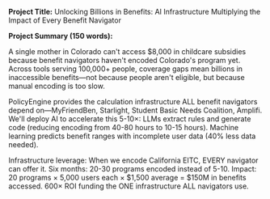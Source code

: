 **Project Title:**
Unlocking Billions in Benefits: AI Infrastructure Multiplying the Impact of Every Benefit Navigator

**Project Summary (150 words):**

A single mother in Colorado can't access $8,000 in childcare subsidies because benefit navigators haven't encoded Colorado's program yet. Across tools serving 100,000+ people, coverage gaps mean billions in inaccessible benefits—not because people aren't eligible, but because manual encoding is too slow.

PolicyEngine provides the calculation infrastructure ALL benefit navigators depend on—MyFriendBen, Starlight, Student Basic Needs Coalition, Amplifi. We'll deploy AI to accelerate this 5-10×: LLMs extract rules and generate code (reducing encoding from 40-80 hours to 10-15 hours). Machine learning predicts benefit ranges with incomplete user data (40% less data needed).

Infrastructure leverage: When we encode California EITC, EVERY navigator can offer it. Six months: 20-30 programs encoded instead of 5-10. Impact: 20 programs × 5,000 users each × $1,500 average = $150M in benefits accessed. 600× ROI funding the ONE infrastructure ALL navigators use.
